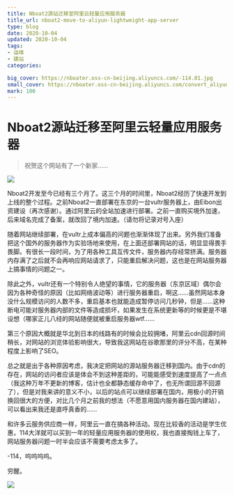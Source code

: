 ```yaml
---
title: Nboat2源站迁移至阿里云轻量应用服务器
title_url: nboat2-move-to-aliyun-lightweight-app-server
type: blog
date: 2020-10-04
updated: 2020-10-04
tags: 
- 运维
- 建站
categories:

big_cover: https://nboater.oss-cn-beijing.aliyuncs.com/-114.01.jpg
small_cover: https://nboater.oss-cn-beijing.aliyuncs.com/convert_aliyun.jpg
mark: 100
---
```

# Nboat2源站迁移至阿里云轻量应用服务器
> 祝贺这个网站有了一个新家……

![](https://nboater.oss-cn-beijing.aliyuncs.com/-114.01.jpg) 

Nboat2开发至今已经有三个月了。这三个月的时间里，Nboat2经历了快速开发到上线的整个过程。之前Nboat2一直部署在东京的一台vultr服务器上，由Eibon出资建设（再次感谢）。通过阿里云的全站加速进行部署。之前一直购买境外加速，后来域名完成了备案，就改回了境内加速。（请勿将记录对号入座）

随着网站继续部署，在vultr上成本偏高的问题也渐渐体现了出来。另外我们准备把这个国外的服务器作为实验场地来使用，在上面还部署网站的话，明显显得畏手畏脚。有很长一段时间，为了用各种工具互传文件，服务器内存经常挤满。服务器内存满了之后就不会再响应网站请求了，只能重启解决问题，这也是在网站服务器上搞事情的问题之一。

除此之外，vultr还有一个特别令人绝望的事情，它的服务器（东京区域）偶尔会因为各种奇怪的原因（比如网络波动等）进行服务器重启，啊这……虽然网站本身没什么规模访问的人数不多，重启基本也就能造成暂停访问几秒钟，但是……这种断电可能对服务器内部的文件等造成损坏，如果发生在系统更新等的时候更是不堪设想（哪家正儿八经的网站随便就被重启服务器wtf……

第三个原因大概就是华北到日本的线路有的时候会比较拥堵，阿里云cdn回源时间稍长，对网站的浏览体验影响很大，导致我这网站在谷歌那里的评分不高，在某种程度上影响了SEO。

总之就是出于各种原因考虑，我决定把网站的源站服务器迁移到国内。由于cdn的存在，网站的访问者应该是体会不到这种差距的，可能能感受到速度提高了一点点（我这种万年不更新的博客，估计也全都静态缓存命中了，也无所谓回源不回源了），但是对我来讲的意义不小，以后的站点可以继续部署在国内，用极小的开销换回很大的方便，对比几个月之前我的想法（不愿意用国内服务器在国内建站），可以看出来我还是直呼真香的……

和许多云服务供应商一样，阿里云一直在搞各种活动。现在比较香的活动是学生优惠，114大洋就可以买到一年的轻量应用服务器的使用权，我也直接掏钱上车了，网站服务器问题一时半会应该不需要考虑太多了。



-114，呜呜呜呜。

穷醒。

![](https://dss0.bdstatic.com/70cFvHSh_Q1YnxGkpoWK1HF6hhy/it/u=1316108517,1087344975&fm=26&gp=0.jpg)




